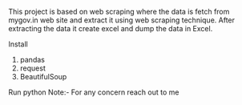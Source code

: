 This project is based on web scraping where the data is fetch from mygov.in web site and extract it using web scraping technique. 
After extracting the data it create excel and dump the data in Excel. 

Install 
1. pandas 
2. request 
3. BeautifulSoup

Run 
python <Name of File>
Note:- For any concern reach out to me